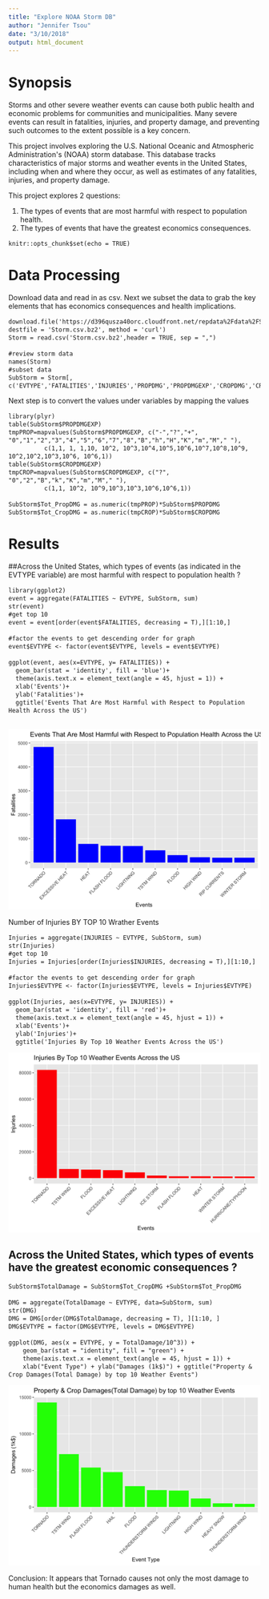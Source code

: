 ```yaml
---
title: "Explore NOAA Storm DB"
author: "Jennifer Tsou"
date: "3/10/2018"
output: html_document
---
```

# Synopsis
Storms and other severe weather events can cause both public health and economic problems for communities and municipalities. Many severe events can result in fatalities, injuries, and property damage, and preventing such outcomes to the extent possible is a key concern.

This project involves exploring the U.S. National Oceanic and Atmospheric Administration's (NOAA) storm database. This database tracks characteristics of major storms and weather events in the United States, including when and where they occur, as well as estimates of any fatalities, injuries, and property damage.

This project explores 2 questions:
1. The types of events that are most harmful with respect to population health. 
2. The types of events that have the greatest economics consequences.

```{r setup, include=FALSE}
knitr::opts_chunk$set(echo = TRUE)
```



# Data Processing

Download data and read in as csv. Next we subset the data to grab the key elements that has economics consequences and health implications.
```{r Download Data}
download.file('https://d396qusza40orc.cloudfront.net/repdata%2Fdata%2FStormData.csv.bz2', destfile = 'Storm.csv.bz2', method = 'curl')
Storm = read.csv('Storm.csv.bz2',header = TRUE, sep = ",")

#review storm data
names(Storm)
#subset data
SubStorm = Storm[, c('EVTYPE','FATALITIES','INJURIES','PROPDMG','PROPDMGEXP','CROPDMG','CROPDMGEXP')]

```

Next step is to convert the values under variables by mapping the values
```{r}
library(plyr)
table(SubStorm$PROPDMGEXP)
tmpPROP=mapvalues(SubStorm$PROPDMGEXP, c("-","?","+", "0","1","2","3","4","5","6","7","8","B","h","H","K","m","M"," "),
          c(1,1, 1, 1,10, 10^2, 10^3,10^4,10^5,10^6,10^7,10^8,10^9, 10^2,10^2,10^3,10^6, 10^6,1))
table(SubStorm$CROPDMGEXP)
tmpCROP=mapvalues(SubStorm$CROPDMGEXP, c("?", "0","2","B","k","K","m","M"," "),
          c(1,1, 10^2, 10^9,10^3,10^3,10^6,10^6,1))

SubStorm$Tot_PropDMG = as.numeric(tmpPROP)*SubStorm$PROPDMG
SubStorm$Tot_CropDMG = as.numeric(tmpCROP)*SubStorm$CROPDMG

```

# Results

##Across the United States, which types of events (as indicated in the EVTYPE variable) are most harmful with respect to population health ?

```{r}
library(ggplot2)
event = aggregate(FATALITIES ~ EVTYPE, SubStorm, sum)
str(event)
#get top 10 
event = event[order(event$FATALITIES, decreasing = T),][1:10,]

#factor the events to get descending order for graph
event$EVTYPE <- factor(event$EVTYPE, levels = event$EVTYPE)

ggplot(event, aes(x=EVTYPE, y= FATALITIES)) +
  geom_bar(stat = 'identity', fill = 'blue')+
  theme(axis.text.x = element_text(angle = 45, hjust = 1)) + 
  xlab('Events')+
  ylab('Fatalities')+
  ggtitle('Events That Are Most Harmful with Respect to Population Health Across the US')
  
```
![P1](p1.png) 

Number of Injuries BY TOP 10 Wrather Events
```{r}
Injuries = aggregate(INJURIES ~ EVTYPE, SubStorm, sum)
str(Injuries)
#get top 10 
Injuries = Injuries[order(Injuries$INJURIES, decreasing = T),][1:10,]

#factor the events to get descending order for graph
Injuries$EVTYPE <- factor(Injuries$EVTYPE, levels = Injuries$EVTYPE)

ggplot(Injuries, aes(x=EVTYPE, y= INJURIES)) +
  geom_bar(stat = 'identity', fill = 'red')+
  theme(axis.text.x = element_text(angle = 45, hjust = 1)) + 
  xlab('Events')+
  ylab('Injuries')+
  ggtitle('Injuries By Top 10 Weather Events Across the US')

```
![P2](p2.png) 
## Across the United States, which types of events have the greatest economic consequences ?

```{r}
SubStorm$TotalDamage = SubStorm$Tot_CropDMG +SubStorm$Tot_PropDMG

DMG = aggregate(TotalDamage ~ EVTYPE, data=SubStorm, sum)
str(DMG)
DMG = DMG[order(DMG$TotalDamage, decreasing = T), ][1:10, ]
DMG$EVTYPE = factor(DMG$EVTYPE, levels = DMG$EVTYPE)

ggplot(DMG, aes(x = EVTYPE, y = TotalDamage/10^3)) + 
    geom_bar(stat = "identity", fill = "green") + 
    theme(axis.text.x = element_text(angle = 45, hjust = 1)) + 
    xlab("Event Type") + ylab("Damages (1k$)") + ggtitle("Property & Crop Damages(Total Damage) by top 10 Weather Events")

```
![P3](p3.png) 


Conclusion: It appears that Tornado causes not only the most damage to human health but the economics damages as well.

